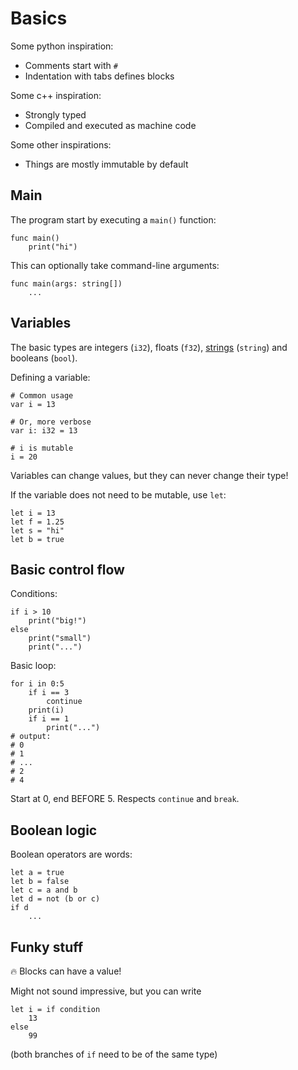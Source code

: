 # Basics

Some python inspiration:
* Comments start with `#`
* Indentation with tabs defines blocks

Some c++ inspiration:
* Strongly typed
* Compiled and executed as machine code

Some other inspirations:
* Things are mostly immutable by default

## Main

The program start by executing a `main()` function:
```kaba
func main()
    print("hi")
```

This can optionally take command-line arguments:
```kaba
func main(args: string[])
    ...
```

## Variables

The basic types are integers (`i32`), floats (`f32`), [strings](strings.md) (`string`) and booleans (`bool`).

Defining a variable:
```kaba
# Common usage
var i = 13

# Or, more verbose
var i: i32 = 13

# i is mutable
i = 20
```

Variables can change values, but they can never change their type!

If the variable does not need to be mutable, use `let`:
```kaba
let i = 13
let f = 1.25
let s = "hi"
let b = true
```

## Basic control flow

Conditions:
```kaba
if i > 10
    print("big!")
else
    print("small")
    print("...")
```

Basic loop:
```kaba
for i in 0:5
    if i == 3
        continue
    print(i)
    if i == 1
        print("...")
# output:
# 0
# 1
# ...
# 2
# 4
```
Start at 0, end BEFORE 5. Respects `continue` and `break`.

## Boolean logic

Boolean operators are words:
```kaba
let a = true
let b = false
let c = a and b
let d = not (b or c)
if d
    ...
``` 

## Funky stuff

🔥 Blocks can have a value!

Might not sound impressive, but you can write
```kaba
let i = if condition
    13
else
    99
```
(both branches of `if` need to be of the same type)
